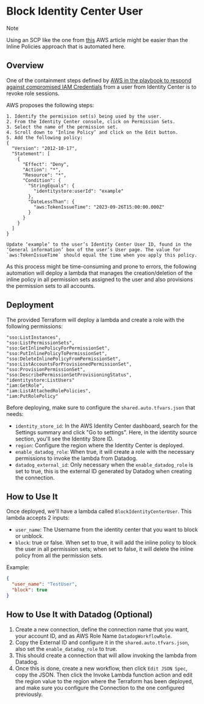 # Block Identity Center User
> [!NOTE]  
> Using an SCP like the one from [this](https://docs.aws.amazon.com/singlesignon/latest/userguide/prereqs-revoking-user-permissions.html) AWS article might be easier than the Inline Policies approach that is automated here.
## Overview
One of the containment steps defined by [AWS in the playbook to respond against compromised IAM Credentials](https://github.com/aws-samples/aws-customer-playbook-framework/blob/main/docs/Compromised_IAM_Credentials.md#containment) from a user from Identity Center is to revoke role sessions.

AWS proposes the following steps:

```plaintext
1. Identify the permission set(s) being used by the user.
2. From the Identity Center console, click on Permission Sets.
3. Select the name of the permission set.
4. Scroll down to ‘Inline Policy’ and click on the Edit button.
5. Add the following policy:
{
  "Version": "2012-10-17",
  "Statement": [
    {
      "Effect": "Deny",
      "Action": "*",
      "Resource": "*",
      "Condition": {
        "StringEquals": {
          "identitystore:userId": "example"
        },
        "DateLessThan": {
          "aws:TokenIssueTime": "2023-09-26T15:00:00.000Z"
        }
      }
    }
  ]
}

Update ‘example’ to the user’s Identity Center User ID, found in the ‘General information’ box of the user’s User page. The value for `aws:TokenIssueTime` should equal the time when you apply this policy.
```

As this process might be time-consuming and prone to errors, the following automation will deploy a lambda that manages the creation/deletion of the inline policy in all permission sets assigned to the user and also provisions the permission sets to all accounts.

## Deployment

The provided Terraform will deploy a lambda and create a role with the following permissions:

```plaintext
"sso:ListInstances",
"sso:ListPermissionSets",
"sso:GetInlinePolicyForPermissionSet",
"sso:PutInlinePolicyToPermissionSet",
"sso:DeleteInlinePolicyFromPermissionSet",
"sso:ListAccountsForProvisionedPermissionSet",
"sso:ProvisionPermissionSet",
"sso:DescribePermissionSetProvisioningStatus",
"identitystore:ListUsers"
"iam:GetRole",
"iam:ListAttachedRolePolicies",
"iam:PutRolePolicy"
```

Before deploying, make sure to configure the `shared.auto.tfvars.json` that needs:

- `identity_store_id`: In the AWS Identity Center dashboard, search for the Settings summary and click "Go to settings". Here, in the identity source section, you'll see the Identity Store ID.
- `region`: Configure the region where the Identity Center is deployed.
- `enable_datadog_role`: When true, it will create a role with the necessary permissions to invoke the lambda from Datadog.
- `datadog_external_id`: Only necessary when the `enable_datadog_role` is set to true, this is the external ID generated by Datadog when creating the connection.

## How to Use It

Once deployed, we'll have a lambda called `BlockIdentityCenterUser`. This lambda accepts 2 inputs:

- `user_name`: The Username from the identity center that you want to block or unblock.
- `block`: true or false. When set to true, it will add the inline policy to block the user in all permission sets; when set to false, it will delete the inline policy from all the permission sets.

Example:
```json
{
  "user_name": "TestUser",
  "block": true
}
```

## How to Use It with Datadog (Optional)

1. Create a new connection, define the connection name that you want, your account ID, and as AWS Role Name `DatadogWorkflowRole`.
2. Copy the External ID and configure it in the `shared.auto.tfvars.json`, also set the `enable_datadog_role` to true.
3. This should create a connection that will allow invoking the lambda from Datadog.
4. Once this is done, create a new workflow, then click `Edit JSON Spec`, copy the JSON. Then click the Invoke Lambda function action and edit the region value to the region where the Terraform has been deployed, and make sure you configure the Connection to the one configured previously.
